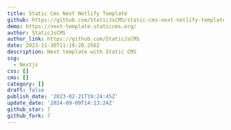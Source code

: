 ```yaml
---
title: Static Cms Next Netlify Template
github: https://github.com/StaticJsCMS/static-cms-next-netlify-template
demo: https://next-template.staticcms.org/
author: StaticJsCMS
author_link: https://github.com/StaticJsCMS
date: 2023-11-30T11:18:20.256Z
description: Next template with Static CMS
ssg:
  - Nextjs
css: []
cms: []
category: []
draft: false
publish_date: '2023-02-21T19:24:45Z'
update_date: '2024-09-09T14:13:24Z'
github_star: 7
github_fork: 7
---
```


